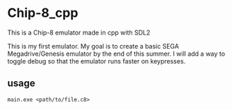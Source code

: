 # Chip-8_cpp
This is a Chip-8 emulator made in cpp with SDL2

This is my first emulator. My goal is to create a basic SEGA Megadrive/Genesis emulator by the end of this summer.
I will add a way to toggle debug so that the emulator runs faster on keypresses.

## usage
```
main.exe <path/to/file.c8>
```
